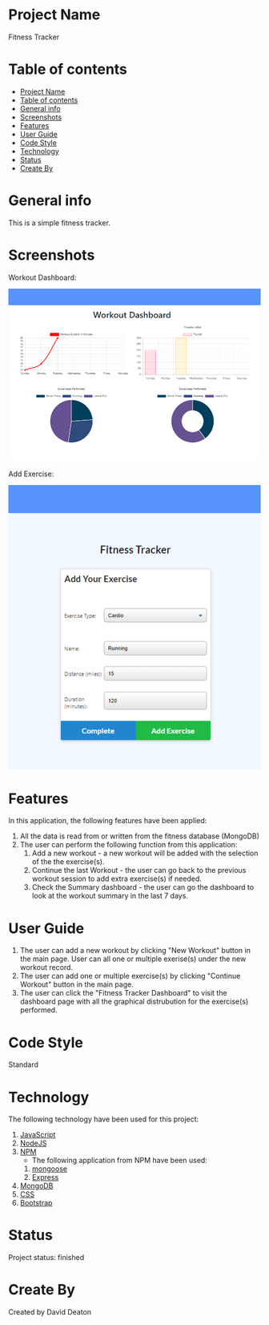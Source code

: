 # Project Name

Fitness Tracker

# Table of contents

- [Project Name](#project-name)
- [Table of contents](#table-of-contents)
- [General info](#general-info)
- [Screenshots](#screenshots)
- [Features](#features)
- [User Guide](#user-guide)
- [Code Style](#code-style)
- [Technology](#technology)
- [Status](#status)
- [Create By](#create-by)

# General info

This is a simple fitness tracker.

# Screenshots

Workout Dashboard:

![Screenshot](./assets/img/WorkoutDashboard.PNG?raw=true)

Add Exercise:

![Screenshot](./assets/img/AddExercise.PNG?raw=true)

# Features

In this application, the following features have been applied:

1. All the data is read from or written from the fitness database (MongoDB)
2. The user can perform the following function from this application:
   1. Add a new workout - a new workout will be added with the selection of the the exercise(s).
   2. Continue the last Workout - the user can go back to the previous workout session to add extra exercise(s) if needed.
   3. Check the Summary dashboard - the user can go the dashboard to look at the workout summary in the last 7 days.

# User Guide

1. The user can add a new workout by clicking "New Workout" button in the main page. User can all one or multiple exerise(s) under the new workout record.
2. The user can add one or multiple exercise(s) by clicking "Continue Workout" button in the main page.
3. The user can click the "Fitness Tracker Dashboard" to visit the dashboard page with all the graphical distrubution for the exercise(s) performed.

# Code Style

Standard

# Technology

The following technology have been used for this project:

1. [JavaScript](https://www.javascript.com/)
2. [NodeJS](https://nodejs.org/en/)
3. [NPM](https://www.npmjs.com/)
   - The following application from NPM have been used:
   1. [mongoose](https://mongoosejs.com/)
   2. [Express](https://expressjs.com/)
4. [MongoDB](https://www.mongodb.com/)
5. [CSS](https://www.w3.org/Style/CSS/)
6. [Bootstrap](https://getbootstrap.com/)

# Status

Project status: finished

# Create By

Created by David Deaton
